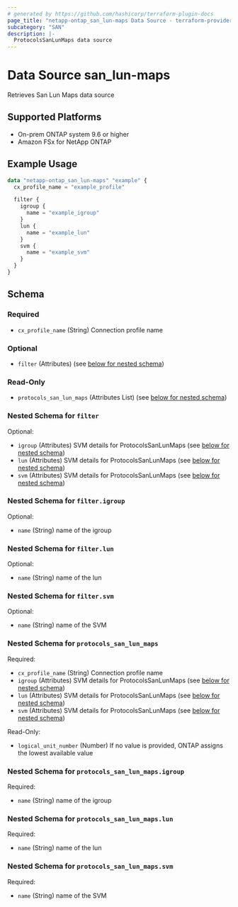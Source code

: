 ```yaml
---
# generated by https://github.com/hashicorp/terraform-plugin-docs
page_title: "netapp-ontap_san_lun-maps Data Source - terraform-provider-netapp-ontap"
subcategory: "SAN"
description: |-
  ProtocolsSanLunMaps data source
---
```


# Data Source san_lun-maps

Retrieves San Lun Maps data source

## Supported Platforms

* On-prem ONTAP system 9.6 or higher
* Amazon FSx for NetApp ONTAP

## Example Usage

```terraform
data "netapp-ontap_san_lun-maps" "example" {
  cx_profile_name = "example_profile"

  filter {
    igroup {
      name = "example_igroup"
    }
    lun {
      name = "example_lun"
    }
    svm {
      name = "example_svm"
    }
  }
}
```

<!-- schema generated by tfplugindocs -->
## Schema

### Required

- `cx_profile_name` (String) Connection profile name

### Optional

- `filter` (Attributes) (see [below for nested schema](#nestedatt--filter))

### Read-Only

- `protocols_san_lun_maps` (Attributes List) (see [below for nested schema](#nestedatt--protocols_san_lun_maps))

<a id="nestedatt--filter"></a>

### Nested Schema for `filter`

Optional:

- `igroup` (Attributes) SVM details for ProtocolsSanLunMaps (see [below for nested schema](#nestedatt--filter--igroup))
- `lun` (Attributes) SVM details for ProtocolsSanLunMaps (see [below for nested schema](#nestedatt--filter--lun))
- `svm` (Attributes) SVM details for ProtocolsSanLunMaps (see [below for nested schema](#nestedatt--filter--svm))

<a id="nestedatt--filter--igroup"></a>

### Nested Schema for `filter.igroup`

Optional:

- `name` (String) name of the igroup

<a id="nestedatt--filter--lun"></a>

### Nested Schema for `filter.lun`

Optional:

- `name` (String) name of the lun

<a id="nestedatt--filter--svm"></a>

### Nested Schema for `filter.svm`

Optional:

- `name` (String) name of the SVM

<a id="nestedatt--protocols_san_lun_maps"></a>

### Nested Schema for `protocols_san_lun_maps`

Required:

- `cx_profile_name` (String) Connection profile name
- `igroup` (Attributes) SVM details for ProtocolsSanLunMaps (see [below for nested schema](#nestedatt--protocols_san_lun_maps--igroup))
- `lun` (Attributes) SVM details for ProtocolsSanLunMaps (see [below for nested schema](#nestedatt--protocols_san_lun_maps--lun))
- `svm` (Attributes) SVM details for ProtocolsSanLunMaps (see [below for nested schema](#nestedatt--protocols_san_lun_maps--svm))

Read-Only:

- `logical_unit_number` (Number) If no value is provided, ONTAP assigns the lowest available value

<a id="nestedatt--protocols_san_lun_maps--igroup"></a>

### Nested Schema for `protocols_san_lun_maps.igroup`

Required:

- `name` (String) name of the igroup

<a id="nestedatt--protocols_san_lun_maps--lun"></a>

### Nested Schema for `protocols_san_lun_maps.lun`

Required:

- `name` (String) name of the lun

<a id="nestedatt--protocols_san_lun_maps--svm"></a>

### Nested Schema for `protocols_san_lun_maps.svm`

Required:

- `name` (String) name of the SVM
